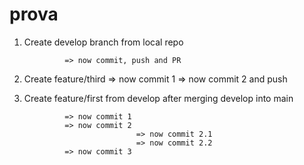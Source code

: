 # prova

1. Create develop branch from local repo 

                => now commit, push and PR 

4. Create feature/third 
                => now commit 1 
                => now commit 2 and push 


2. Create feature/first from develop after merging develop into main 

                => now commit 1 
                => now commit 2
                                => now commit 2.1 
                                => now commit 2.2
                => now commit 3

